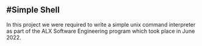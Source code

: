#Simple Shell
---
In this project we were required to write a simple unix command interpreter as part of the ALX Software Engineering program which took place in June 2022.
